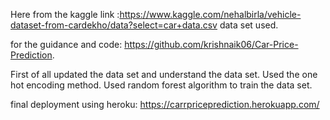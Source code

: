 Here from the kaggle link :https://www.kaggle.com/nehalbirla/vehicle-dataset-from-cardekho/data?select=car+data.csv 
data set used.

for the guidance and code: https://github.com/krishnaik06/Car-Price-Prediction.

First of all updated the data set and understand the data set.
Used the one hot encoding method.
Used random forest algorithm to train the data set.


final deployment using heroku:
https://carrpriceprediction.herokuapp.com/
